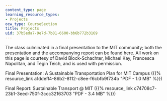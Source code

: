 ```yaml
---
content_type: page
learning_resource_types:
- Projects
ocw_type: CourseSection
title: Projects
uid: 37b5eda7-9e7d-7b81-6600-bb6b772b3169
---
```


The class culminated in a final presentation to the MIT community; both the presentation and the accompanying report can be found here. All work on this page is courtesy of David Block-Schachter, Michael Kay, Francesca Napolitan, and Tegin Teich, and is used with permission.

Final Presentation: A Sustainable Transportation Plan for MIT Campus ({{% resource_link a1ddeff4-86b2-8112-c8ee-f6cbfb9f734b "PDF - 1.0 MB" %}})

Final Report: Sustainable Transport @ MIT ({{% resource_link c74708c7-23b1-3eed-750f-3ccc32163703 "PDF - 3.4 MB" %}})